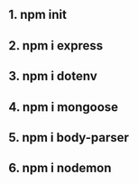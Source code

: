 ## 1. npm init

## 2. npm i express

## 3. npm i dotenv

## 4. npm i mongoose

## 5. npm i body-parser

## 6. npm i nodemon
